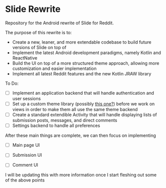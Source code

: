 # Slide Rewrite
Repository for the Android rewrite of Slide for Reddit.

The purpose of this rewrite is to:
* Create a new, leaner, and more extendable codebase to build future versions of Slide on top of
* Implement the latest Android development paradigms, namely Kotlin and ReactNative
* Build the UI on top of a more structured theme approach, allowing more customization and easier implementation
* Implement all latest Reddit features and the new Kotlin JRAW library

To Do:
- [ ] Implement an application backend that will handle authentication and user sessions
- [ ] Set up a custom theme library (possibly [this one?](https://github.com/afollestad/aesthetic)) before we work on views in order to make them all use the same theme backend
- [ ] Create a standard extendible Activity that will handle displaying lists of submission posts, messages, and direct comments
- [ ] Settings backend to handle all preferences

After these main things are complete, we can then focus on implementing

- [ ] Main page UI
- [ ] Submission UI
- [ ] Comment UI


I will be updating this with more information once I start fleshing out some of the above points
